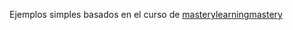 Ejemplos simples basados en el curso de [masterylearningmastery](https://s3.amazonaws.com/MLMastery/deep_learning_time_series_forecasting_mini_course.pdf?__s=fpiywhz9t7gcden2rdzn#page9)